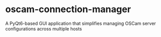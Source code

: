 # oscam-connection-manager
A PyQt6-based GUI application that simplifies managing OSCam server configurations across multiple hosts
